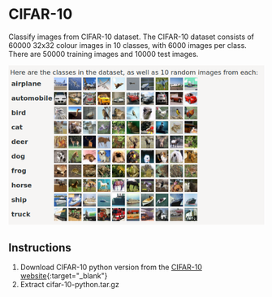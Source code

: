 # CIFAR-10

Classify images from CIFAR-10 dataset. The CIFAR-10 dataset consists of 60000 32x32 colour images in 10 classes, with 6000 images per class. There are 50000 training images and 10000 test images. 

![cifar-10](imgs/cifar-10.png)

## Instructions
1. Download CIFAR-10 python version from the [CIFAR-10 website](https://www.cs.toronto.edu/~kriz/cifar.html){:target="_blank"}
2. Extract cifar-10-python.tar.gz

